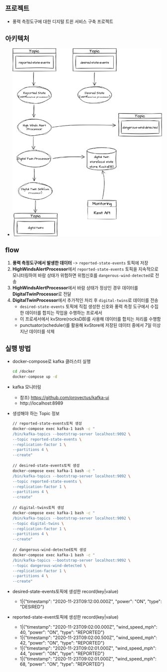 ## 프로젝트 
- 풍력 측정도구에 대한 디지털 트윈 서비스 구축 프로젝트

## 아키텍처
  - ![Processor Diagram](image/processor.png)
## flow
1. **풍력 측정도구에서 발생한 데이터** -> `reported-state-events` 토픽에 저장
2. **HighWindsAlertProcessor**에서 `reported-state-events` 토픽을 지속적으로 모니터링하여 바람 상태가 위험하면 위험신호를 `dangerous-wind-detected`로 전송
3. **HighWindsAlertProcessor**에서 바람 상태가 정상인 경우 데이터를 **DigitalTwinProcessor**로 전달
4. **DigitalTwinProcessor**에서 추가적인 처리 후 `digital-twins`로 데이터를 전송
   - `desired-state-events` 토픽에 직접 생성한 신호와 풍력 측정 도구에서 수집한 데이터를 합치는 작업을 수행하는 프로세서
   - 이 프로세서에서 kvStore(rocksDB)를 사용해 데이터를 합치는 처리를 수행함
   - punctuator(scheduler)를 활용해 kvStore에 저장된 데이터 중에서 7일 이상 지난 데이터를 삭제

## 실행 방법 
  - docker-compose로 kafka 클러스터 실행
    ```sh
    cd /docker
    docker-compose up -d
    ```
  - kafka 모니터링
    - 참조) https://github.com/provectus/kafka-ui
    - http://localhost:8989
  - 생성해야 하는 Topic 정보
    ```sh
    // reported-state-events토픽 생성
    docker-compose exec kafka-1 bash -c "
    /bin/kafka-topics --bootstrap-server localhost:9092 \
    --topic reported-state-events \
    --replication-factor 1 \
    --partitions 4 \
    --create"
    
    // desired-state-events토픽 생성 
    docker-compose exec kafka-1 bash -c "
    /bin/kafka-topics --bootstrap-server localhost:9092 \
    --topic reported-state-events \
    --replication-factor 1 \
    --partitions 4 \
    --create"
    
    // digital-twins토픽 생성
    docker-compose exec kafka-1 bash -c "
    /bin/kafka-topics --bootstrap-server localhost:9092 \
    --topic digital-twins \
    --replication-factor 1 \
    --partitions 4 \
    --create"

    // dangerous-wind-detected토픽 생성
    docker-compose exec kafka-1 bash -c "
    /bin/kafka-topics --bootstrap-server localhost:9092 \
    --topic dangerous-wind-detected \
    --replication-factor 1 \
    --partitions 4 \
    --create"    

    
   - desired-state-events토픽에 생성한 record(key|value)
     - 1|{"timestamp": "2020-11-23T09:12:00.000Z", "power": "ON", "type": "DESIRED"}

   - reported-state-event토픽에 생성한 record(key|value)
     - 1|{"timestamp": "2020-11-23T09:02:00.000Z", "wind_speed_mph": 40, "power": "ON", "type": "REPORTED"}
     - 1|{"timestamp": "2020-11-23T09:02:00.500Z", "wind_speed_mph": 42, "power": "ON", "type": "REPORTED"}
     - 1|{"timestamp": "2020-11-23T09:02:01.000Z", "wind_speed_mph": 44, "power": "ON", "type": "REPORTED"}
     - 1|{"timestamp": "2020-11-23T09:02:01.000Z", "wind_speed_mph": 68, "power": "ON", "type": "REPORTED"}

  